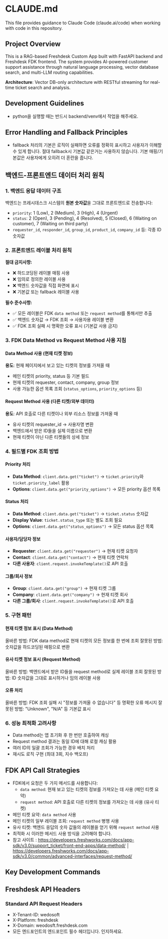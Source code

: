 # CLAUDE.md

This file provides guidance to Claude Code (claude.ai/code) when working with code in this repository.

## Project Overview

This is a RAG-based Freshdesk Custom App built with FastAPI backend and Freshdesk FDK frontend. The system provides AI-powered customer support assistance through natural language processing, vector database search, and multi-LLM routing capabilities.

**Architecture**: Vector DB-only architecture with RESTful streaming for real-time ticket search and analysis.

## Development Guidelines

- python을 실행할 때는 반드시 backend/venv에서 작업을 해주세요.

## Error Handling and Fallback Principles

- fallback 처리의 기본은 로직이 실패하면 오류를 정확히 표시하고 사용자가 이해할 수 있게 합니다. 절대 fallback시 기본값 같은거는 사용하지 않습니다. 기본 매핑/기본값은 사용자에게 오히려 더 혼란을 줍니다.

## 백엔드-프론트엔드 데이터 처리 원칙

### 1. 백엔드 응답 데이터 구조
백엔드는 프레시데스크 시스템의 **원본 숫자값**을 그대로 프론트엔드로 전송합니다:
- `priority`: 1 (Low), 2 (Medium), 3 (High), 4 (Urgent)
- `status`: 2 (Open), 3 (Pending), 4 (Resolved), 5 (Closed), 6 (Waiting on customer), 7 (Waiting on third party)
- `requester_id`, `responder_id`, `group_id`, `product_id`, `company_id` 등: 각종 ID 숫자값

### 2. 프론트엔드 레이블 처리 원칙
**절대 금지사항:**
- ❌ 하드코딩된 레이블 매핑 사용
- ❌ 임의로 정의한 레이블 사용  
- ❌ 백엔드 숫자값을 직접 화면에 표시
- ❌ 기본값 또는 fallback 레이블 사용

**필수 준수사항:**
- ✅ 모든 레이블은 FDK `data method` 또는 `request method`를 통해서만 추출
- ✅ 백엔드 숫자값 → FDK 조회 → 사용자용 레이블 변환
- ✅ FDK 조회 실패 시 명확한 오류 표시 (기본값 사용 금지)

### 3. FDK Data Method vs Request Method 사용 지침

#### Data Method 사용 (현재 티켓 정보)
**용도**: 현재 페이지에서 보고 있는 티켓의 정보를 가져올 때
- 메인 티켓의 priority, status 등 기본 필드
- 현재 티켓의 requester, contact, company, group 정보
- 사용 가능한 옵션 목록 조회 (`status_options`, `priority_options` 등)

#### Request Method 사용 (다른 티켓/외부 데이터)
**용도**: API 호출로 다른 티켓이나 외부 리소스 정보를 가져올 때
- 유사 티켓의 requester_id → 사용자명 변환
- 백엔드에서 받은 ID들을 실제 이름으로 변환
- 현재 티켓이 아닌 다른 티켓들의 상세 정보

### 4. 필드별 FDK 조회 방법

#### Priority 처리
- **Data Method**: `client.data.get("ticket")` → `ticket.priority`와 `ticket.priority_label` 활용
- **Options**: `client.data.get("priority_options")` → 모든 priority 옵션 목록

#### Status 처리  
- **Data Method**: `client.data.get("ticket")` → `ticket.status` 숫자값
- **Display Value**: `ticket.status_type` 또는 별도 조회 필요
- **Options**: `client.data.get("status_options")` → 모든 status 옵션 목록

#### 사용자/담당자 정보
- **Requester**: `client.data.get("requester")` → 현재 티켓 요청자
- **Contact**: `client.data.get("contact")` → 현재 티켓 연락처
- **다른 사용자**: `client.request.invokeTemplate()`로 API 호출

#### 그룹/회사 정보
- **Group**: `client.data.get("group")` → 현재 티켓 그룹
- **Company**: `client.data.get("company")` → 현재 티켓 회사
- **다른 그룹/회사**: `client.request.invokeTemplate()`로 API 호출

### 5. 구현 패턴

#### 현재 티켓 정보 표시 (Data Method)
올바른 방법: FDK data method로 현재 티켓의 모든 정보를 한 번에 조회
잘못된 방법: 숫자값을 하드코딩된 매핑으로 변환

#### 유사 티켓 정보 표시 (Request Method)
올바른 방법: 백엔드에서 받은 ID들을 request method로 실제 레이블 조회
잘못된 방법: ID 숫자값을 그대로 표시하거나 임의 레이블 사용

#### 오류 처리
올바른 방법: FDK 조회 실패 시 "정보를 가져올 수 없습니다" 등 명확한 오류 메시지
잘못된 방법: "Unknown", "N/A" 등 기본값 표시

### 6. 성능 최적화 고려사항
- Data method는 앱 초기화 후 한 번만 호출하여 캐싱
- Request method 결과는 동일 ID에 대해 로컬 캐싱 활용
- 여러 ID의 일괄 조회가 가능한 경우 배치 처리
- 재시도 로직 구현 (최대 3회, 지수 백오프)

## FDK API Call Strategies

- FDK에서 요청은 두 가지 메서드를 사용합니다:
  - `data method`: 현재 보고 있는 티켓의 정보를 가져오는 데 사용 (메인 티켓 요약)
  - `request method`: API 호출로 다른 티켓의 정보를 가져오는 데 사용 (유사 티켓)
- 메인 티켓 요약: `data method` 사용
- 메인 티켓의 일부 레이블 조회: `request method` 병행 사용
- 유사 티켓: 백엔드 응답의 숫자 값들의 레이블을 얻기 위해 `request method` 사용
- 최적화 시 이러한 메서드 사용 방식을 고려해야 합니다.
- 참고 사이트 : 
https://developers.freshworks.com/docs/app-sdk/v3.0/support_ticket/front-end-apps/data-method/                                      │
https://developers.freshworks.com/docs/app-sdk/v3.0/common/advanced-interfaces/request-method/  

## Key Development Commands

## Freshdesk API Headers

### Standard API Request Headers
- X-Tenant-ID: wedosoft
- X-Platform: freshdesk
- X-Domain: weodosft.freshdesk.com
- 모든 엔드포인트의 엔드포인트 필수 헤더입니다. 인지하세요.
